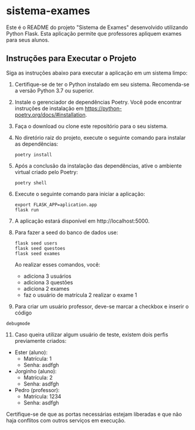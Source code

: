 # sistema-exames

Este é o README do projeto "Sistema de Exames" desenvolvido utilizando Python Flask. Esta aplicação permite que professores apliquem exames para seus alunos.

## Instruções para Executar o Projeto

Siga as instruções abaixo para executar a aplicação em um sistema limpo:

1. Certifique-se de ter o Python instalado em seu sistema. Recomenda-se a versão Python 3.7 ou superior.

2. Instale o gerenciador de dependências Poetry. Você pode encontrar instruções de instalação em https://python-poetry.org/docs/#installation.

3. Faça o download ou clone este repositório para o seu sistema.

4. No diretório raiz do projeto, execute o seguinte comando para instalar as dependências:

   ```
   poetry install
   ```

5. Após a conclusão da instalação das dependências, ative o ambiente virtual criado pelo Poetry:

   ```
   poetry shell
   ```

6. Execute o seguinte comando para iniciar a aplicação:

   ```
   export FLASK_APP=aplication.app
   flask run
   ```

7. A aplicação estará disponível em http://localhost:5000.

8. Para fazer a seed do banco de dados use:

   ```
   flask seed users
   flask seed questoes
   flask seed exames
   ```

   Ao realizar esses comandos, você:
   - adiciona 3 usuários
   - adiciona 3 questões
   - adiciona 2 exames
   - faz o usuário de matrícula 2 realizar o exame 1

10. Para criar um usuário professor, deve-se marcar a checkbox e inserir o código

   ```
   debugmode
   ```

11. Caso queira utilizar algum usuário de teste, existem dois perfis previamente criados:
   - Ester (aluno): 
      - Matrícula: 1
      - Senha: asdfgh
   - Jorginho (aluno):
      - Matrícula: 2
      - Senha: asdfgh   
   - Pedro (professor):
      - Matrícula: 1234
      - Senha: asdfgh

Certifique-se de que as portas necessárias estejam liberadas e que não haja conflitos com outros serviços em execução.

